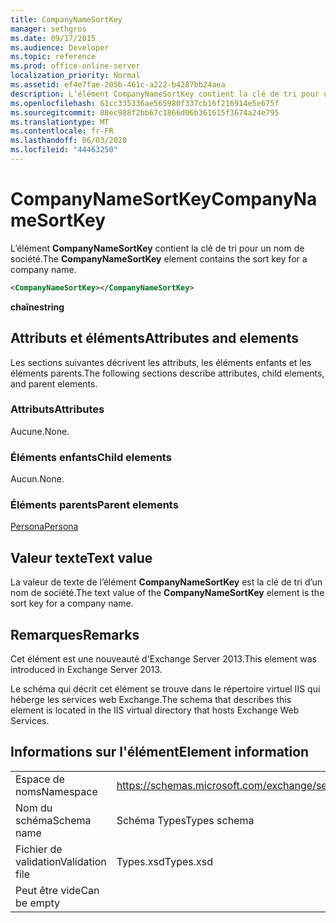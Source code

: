 ```yaml
---
title: CompanyNameSortKey
manager: sethgros
ms.date: 09/17/2015
ms.audience: Developer
ms.topic: reference
ms.prod: office-online-server
localization_priority: Normal
ms.assetid: ef4e7fae-205b-461c-a222-b4287bb24aea
description: L’élément CompanyNameSortKey contient la clé de tri pour un nom de société.
ms.openlocfilehash: 61cc335336ae565980f337cb16f216914e5e675f
ms.sourcegitcommit: 88ec988f2bb67c1866d06b361615f3674a24e795
ms.translationtype: MT
ms.contentlocale: fr-FR
ms.lasthandoff: 06/03/2020
ms.locfileid: "44463250"
---
```

# <a name="companynamesortkey"></a><span data-ttu-id="23b57-103">CompanyNameSortKey</span><span class="sxs-lookup"><span data-stu-id="23b57-103">CompanyNameSortKey</span></span>

<span data-ttu-id="23b57-104">L’élément **CompanyNameSortKey** contient la clé de tri pour un nom de société.</span><span class="sxs-lookup"><span data-stu-id="23b57-104">The **CompanyNameSortKey** element contains the sort key for a company name.</span></span> 
  
```XML
<CompanyNameSortKey></CompanyNameSortKey>
```

 <span data-ttu-id="23b57-105">**chaîne**</span><span class="sxs-lookup"><span data-stu-id="23b57-105">**string**</span></span>
## <a name="attributes-and-elements"></a><span data-ttu-id="23b57-106">Attributs et éléments</span><span class="sxs-lookup"><span data-stu-id="23b57-106">Attributes and elements</span></span>

<span data-ttu-id="23b57-107">Les sections suivantes décrivent les attributs, les éléments enfants et les éléments parents.</span><span class="sxs-lookup"><span data-stu-id="23b57-107">The following sections describe attributes, child elements, and parent elements.</span></span>
  
### <a name="attributes"></a><span data-ttu-id="23b57-108">Attributs</span><span class="sxs-lookup"><span data-stu-id="23b57-108">Attributes</span></span>

<span data-ttu-id="23b57-109">Aucune.</span><span class="sxs-lookup"><span data-stu-id="23b57-109">None.</span></span>
  
### <a name="child-elements"></a><span data-ttu-id="23b57-110">Éléments enfants</span><span class="sxs-lookup"><span data-stu-id="23b57-110">Child elements</span></span>

<span data-ttu-id="23b57-111">Aucun.</span><span class="sxs-lookup"><span data-stu-id="23b57-111">None.</span></span>
  
### <a name="parent-elements"></a><span data-ttu-id="23b57-112">Éléments parents</span><span class="sxs-lookup"><span data-stu-id="23b57-112">Parent elements</span></span>

[<span data-ttu-id="23b57-113">Persona</span><span class="sxs-lookup"><span data-stu-id="23b57-113">Persona</span></span>](persona.md)
  
## <a name="text-value"></a><span data-ttu-id="23b57-114">Valeur texte</span><span class="sxs-lookup"><span data-stu-id="23b57-114">Text value</span></span>

<span data-ttu-id="23b57-115">La valeur de texte de l’élément **CompanyNameSortKey** est la clé de tri d’un nom de société.</span><span class="sxs-lookup"><span data-stu-id="23b57-115">The text value of the **CompanyNameSortKey** element is the sort key for a company name.</span></span> 
  
## <a name="remarks"></a><span data-ttu-id="23b57-116">Remarques</span><span class="sxs-lookup"><span data-stu-id="23b57-116">Remarks</span></span>

<span data-ttu-id="23b57-117">Cet élément est une nouveauté d'Exchange Server 2013.</span><span class="sxs-lookup"><span data-stu-id="23b57-117">This element was introduced in Exchange Server 2013.</span></span>
  
<span data-ttu-id="23b57-118">Le schéma qui décrit cet élément se trouve dans le répertoire virtuel IIS qui héberge les services web Exchange.</span><span class="sxs-lookup"><span data-stu-id="23b57-118">The schema that describes this element is located in the IIS virtual directory that hosts Exchange Web Services.</span></span>
  
## <a name="element-information"></a><span data-ttu-id="23b57-119">Informations sur l'élément</span><span class="sxs-lookup"><span data-stu-id="23b57-119">Element information</span></span>

|||
|:-----|:-----|
|<span data-ttu-id="23b57-120">Espace de noms</span><span class="sxs-lookup"><span data-stu-id="23b57-120">Namespace</span></span>  <br/> |https://schemas.microsoft.com/exchange/services/2006/types  <br/> |
|<span data-ttu-id="23b57-121">Nom du schéma</span><span class="sxs-lookup"><span data-stu-id="23b57-121">Schema name</span></span>  <br/> |<span data-ttu-id="23b57-122">Schéma Types</span><span class="sxs-lookup"><span data-stu-id="23b57-122">Types schema</span></span>  <br/> |
|<span data-ttu-id="23b57-123">Fichier de validation</span><span class="sxs-lookup"><span data-stu-id="23b57-123">Validation file</span></span>  <br/> |<span data-ttu-id="23b57-124">Types.xsd</span><span class="sxs-lookup"><span data-stu-id="23b57-124">Types.xsd</span></span>  <br/> |
|<span data-ttu-id="23b57-125">Peut être vide</span><span class="sxs-lookup"><span data-stu-id="23b57-125">Can be empty</span></span>  <br/> ||
   

